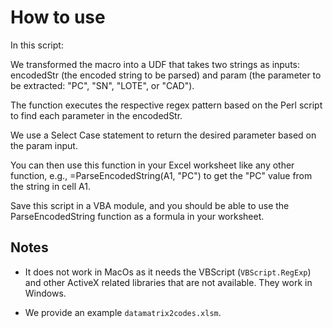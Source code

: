 # How to use

In this script:

We transformed the macro into a UDF that takes two strings as inputs: encodedStr (the encoded string to be parsed) and param (the parameter to be extracted: "PC", "SN", "LOTE", or "CAD").

The function executes the respective regex pattern based on the Perl script to find each parameter in the encodedStr.

We use a Select Case statement to return the desired parameter based on the param input.

You can then use this function in your Excel worksheet like any other function, e.g., =ParseEncodedString(A1, "PC") to get the "PC" value from the string in cell A1.

Save this script in a VBA module, and you should be able to use the ParseEncodedString function as a formula in your worksheet.

## Notes

* It does not work in MacOs as it needs the VBScript (`VBScript.RegExp`) and other ActiveX related libraries that are not available. They work in Windows.

* We provide an example `datamatrix2codes.xlsm`.
